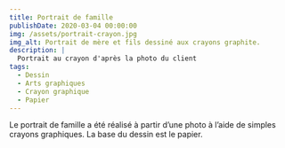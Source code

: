 ```yaml
---
title: Portrait de famille
publishDate: 2020-03-04 00:00:00
img: /assets/portrait-crayon.jpg
img_alt: Portrait de mère et fils dessiné aux crayons graphite.
description: |
  Portrait au crayon d'après la photo du client
tags:
  - Dessin
  - Arts graphiques
  - Crayon graphique
  - Papier
---
```


Le portrait de famille a été réalisé à partir d’une photo à l’aide de simples crayons graphiques. La base du dessin est le papier.
